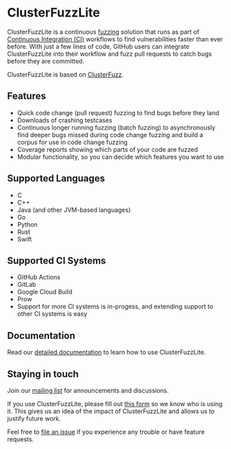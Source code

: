 # ClusterFuzzLite
ClusterFuzzLite is a continuous [fuzzing](https://en.wikipedia.org/wiki/Fuzzing)
solution that runs as part of
[Continuous Integration (CI)](https://en.wikipedia.org/wiki/Continuous_integration)
workflows to find vulnerabilities faster than ever before.
With just a few lines of code, GitHub users can integrate ClusterFuzzLite into
their workflow and fuzz pull requests to catch bugs before they are committed.

ClusterFuzzLite is based on [ClusterFuzz](https://google.github.io/clusterfuzz/).

## Features

- Quick code change (pull request) fuzzing to find bugs before they land
- Downloads of crashing testcases
- Continuous longer running fuzzing (batch fuzzing) to asynchronously find
   deeper bugs missed during code change fuzzing and build a corpus for
   use in code change fuzzing
- Coverage reports showing which parts of your code are fuzzed
- Modular functionality, so you can decide which features you want to use

## Supported Languages
- C
- C++
- Java (and other JVM-based languages)
- Go
- Python
- Rust
- Swift

## Supported CI Systems
- GitHub Actions
- GitLab
- Google Cloud Build
- Prow
- Support for more CI systems is in-progess, and extending support to other CI
  systems is easy

## Documentation

Read our [detailed documentation](https://google.github.io/clusterfuzzlite) to learn how
to use ClusterFuzzLite.

## Staying in touch
Join our [mailing list](https://groups.google.com/g/clusterfuzzlite-users) for
announcements and discussions.

If you use ClusterFuzzLite, please fill out [this form](https://docs.google.com/forms/d/e/1FAIpQLSdAKB03YM4HjMwNe1K4T6Yr16OE4lCMj-VzThuUOrZUc3ytWw/viewform?usp=sf_link)
so we know who is using it.
This gives us an idea of the impact of ClusterFuzzLite and allows us to
justify future work.

Feel free to
[file an issue](https://github.com/google/clusterfuzzlite/issues/new)
if you experience any trouble or have feature requests.
